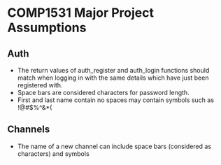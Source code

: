 # COMP1531 Major Project Assumptions

## Auth
* The return values of auth_register and auth_login functions should match when logging in with the same details which have just been registered with.
* Space bars are considered characters for password length.
* First and last name contain no spaces may contain symbols such as !@#$%^&*(

## Channels
* The name of a new channel can include space bars (considered as characters) and symbols